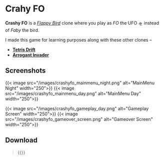 # Crahy FO


**Crashy FO** is a *[Flappy Bird](https://en.wikipedia.org/wiki/Flappy_Bird)* clone where you play as *FO* the UFO 🛸 instead of *Faby* the bird.

I made this game for learning purposes along with these other clones –
- **[Tetris Drift](https://intisarbnaim.com/tetris-drift)**
- **[Arrogant Invader](https://intisarbnaim.com/arrogant-invader)**

## Screenshots

{{< image src="/images/crashyfo_mainmenu_night.png" alt="MainMenu Night" width="250">}} {{< image src="/images/crashyfo_mainmenu_day.png" alt="MainMenu Day" width="250">}}

{{< image src="/images/crashyfo_gameplay_day.png" alt="Gameplay Screen" width="250">}} {{< image src="/images/crashyfo_gameover_screen.png" alt="Gameover Screen" width="250">}}

## Download

> {{<link href="https://darkspactus.itch.io/crashyfo" content="Crashy FO v1.0.0">}}

